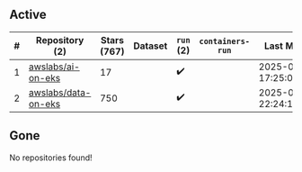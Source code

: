 ## Active
| # | Repository (2) | Stars (767) | Dataset | `run` (2) | `containers-run` | Last Modified |
| --- | --- | --- | --- | --- | --- | --- |
| 1 | [awslabs/ai-on-eks](https://github.com/awslabs/ai-on-eks) | 17 |  | :heavy_check_mark: |  | 2025-05-15 17:25:00+00:00 |
| 2 | [awslabs/data-on-eks](https://github.com/awslabs/data-on-eks) | 750 |  | :heavy_check_mark: |  | 2025-05-23 22:24:17+00:00 |

## Gone
No repositories found!
